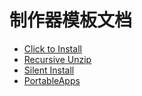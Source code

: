 # 制作器模板文档

- [Click to Install](./producer/Click2Install.md)
- [Recursive Unzip](./producer/Recursive_Unzip.md)
- [Silent Install](./producer/Silent_Install.md)
- [PortableApps](./producer/PortableApps.md)
<!-- ${Producer} -->
